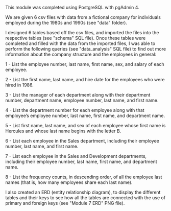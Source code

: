 This module was completed using PostgreSQL with pgAdmin 4. 

We are given 6 csv files with data from a fictional company for individuals employed during the 1980s and 1990s (see "data" folder). 

I designed 6 tables based off the csv files, and imported the files into the respective tables (see "schema" SQL file). Once these tables were completed and filled with the data from the imported files, I was able to perform the following queries (see "data_analysis" SQL file) to find out more information about the company structure and the employees in general:

  1 - List the employee number, last name, first name, sex, and salary of each employee.
  
  2 - List the first name, last name, and hire date for the employees who were hired in 1986.
  
  3 - List the manager of each department along with their department number, department name, employee number, last name, and first name.
  
  4 - List the department number for each employee along with that employee’s employee number, last name, first name, and department name.
  
  5 - List first name, last name, and sex of each employee whose first name is Hercules and whose last name begins with the letter B.
  
  6 - List each employee in the Sales department, including their employee number, last name, and first name.
  
  7 - List each employee in the Sales and Development departments, including their employee number, last name, first name, and department name.
  
  8 - List the frequency counts, in descending order, of all the employee last names (that is, how many employees share each last name).

I also created an ERD (entity relationship diagram), to display the different tables and their keys to see how all the tables are connected with the use of primary and foreign keys (see "Module 7 ERD" PNG file). 
